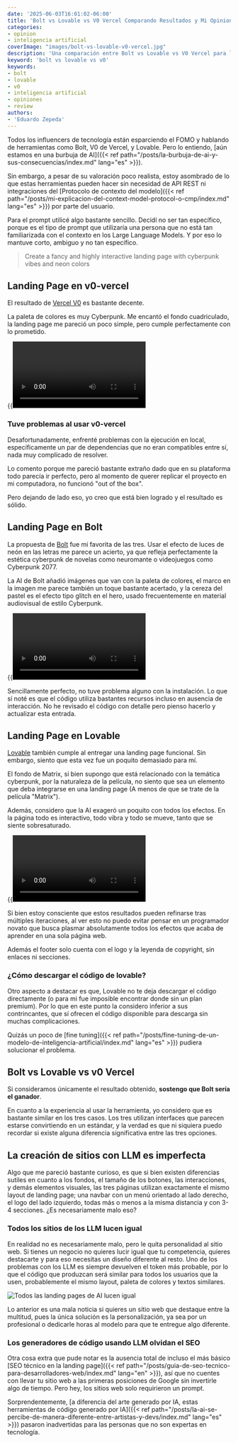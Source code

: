 ```yaml
---
date: '2025-06-03T16:01:02-06:00'
title: 'Bolt vs Lovable vs V0 Vercel Comparando Resultados y Mi Opinion'
categories:
- opinion
- inteligencia artificial
coverImage: "images/bolt-vs-lovable-v0-vercel.jpg"
description: 'Una comparación entre Bolt vs Lovable vs V0 Vercel para la creación de landing pages, ventajas, desventajas, carencias y mi opinión del ganador'
keyword: 'bolt vs lovable vs v0'
keywords:
- bolt
- lovable
- v0
- inteligencia artificial
- opiniones
- review
authors:
- 'Eduardo Zepeda'
---
```


Todos los influencers de tecnología están esparciendo el FOMO y hablando de herramientas como Bolt, V0 de Vercel, y Lovable. Pero lo entiendo, [aún estamos en una burbuja de AI]({{< ref path="/posts/la-burbuja-de-ai-y-sus-consecuencias/index.md" lang="es" >}}). 

Sin embargo, a pesar de su valoración poco realista, estoy asombrado de lo que estas herramientas pueden hacer sin necesidad de API REST ni integraciones del [Protocolo de contexto del modelo]({{< ref path="/posts/mi-explicacion-del-context-model-protocol-o-cmp/index.md" lang="es" >}}) por parte del usuario. 

Para el prompt utilicé algo bastante sencillo. Decidí no ser tan específico, porque es el tipo de prompt que utilizaría una persona que no está tan familiarizada con el contexto en los Large Language Models. Y por eso lo mantuve corto, ambiguo y no tan específico.

> Create a fancy and highly interactive landing page with cyberpunk vibes and neon colors

## Landing Page en v0-vercel

El resultado de [Vercel V0](https://v0.dev/#?) es bastante decente. 

La paleta de colores es muy Cyberpunk. Me encantó el fondo cuadriculado, la landing page me pareció un poco simple, pero cumple perfectamente con lo prometido.

{{<video src="https://res.cloudinary.com/dwrscezd2/video/upload/v1752634111/coffee-bytes/v0_0_5mb_gkrgvn.mp4">}}

### Tuve problemas al usar v0-vercel

Desafortunadamente, enfrenté problemas con la ejecución en local, específicamente un par de dependencias que no eran compatibles entre sí, nada muy complicado de resolver. 

Lo comento porque me pareció bastante extraño dado que en su plataforma todo parecía ir perfecto, pero al momento de querer replicar el proyecto en mi computadora, no funcionó "out of the box".

Pero dejando de lado eso, yo creo que está bien logrado y el resultado es sólido. 

## Landing Page en Bolt

La propuesta de [Bolt](https://bolt.new/#?) fue mi favorita de las tres. Usar el efecto de luces de neón en las letras me parece un acierto, ya que refleja perfectamente la estética cyberpunk de novelas como neuromante o videojuegos como Cyberpunk 2077. 

La AI de Bolt añadió imágenes que van con la paleta de colores, el marco en la imagen me parece también un toque bastante acertado, y la cereza del pastel es el efecto tipo glitch en el hero, usado frecuentemente en material audiovisual de estilo Cyberpunk. 

{{<video src="https://res.cloudinary.com/dwrscezd2/video/upload/v1752633837/coffee-bytes/bolt_d6pbio_05mb_bsyje5.mp4">}}

Sencillamente perfecto, no tuve problema alguno con la instalación. Lo que sí noté es que el código utiliza bastantes recursos incluso en ausencia de interacción. No he revisado el código con detalle pero pienso hacerlo y actualizar esta entrada.

## Landing Page en Lovable

[Lovable](https://lovable.dev/#?) también cumple al entregar una landing page funcional. Sin embargo, siento que esta vez fue un poquito demasiado para mí. 

El fondo de Matrix, si bien supongo que está relacionado con la temática cyberpunk, por la naturaleza de la película, no siento que sea un elemento que deba integrarse en una landing page (A menos de que se trate de la película "Matrix").

Además, considero que la AI exageró un poquito con todos los efectos. En la página todo es interactivo, todo vibra y todo se mueve, tanto que se siente sobresaturado.

{{<video src="https://res.cloudinary.com/dwrscezd2/video/upload/v1752633780/coffee-bytes/lovable_no_sound_aokgmp_0_5mb_k12z7k.mp4">}}

Si bien estoy consciente que estos resultados pueden refinarse tras múltiples iteraciones, al ver esto no puedo evitar pensar en un programador novato que busca plasmar absolutamente todos los efectos que acaba de aprender en una sola página web.

Además el footer solo cuenta con el logo y la leyenda de copyright, sin enlaces ni secciones.

### ¿Cómo descargar el código de lovable?

Otro aspecto a destacar es que, Lovable no te deja descargar el código directamente (o para mi fue imposible encontrar donde sin un plan premium). Por lo que en este punto la considero inferior a sus contrincantes, que sí ofrecen el código disponible para descarga sin muchas complicaciones.

Quizás un poco de [fine tuning]({{< ref path="/posts/fine-tuning-de-un-modelo-de-inteligencia-artificial/index.md" lang="es" >}}) pudiera solucionar el problema.

## Bolt vs Lovable vs v0 Vercel

Si consideramos únicamente el resultado obtenido, **sostengo que Bolt sería el ganador**. 

En cuanto a la experiencia al usar la herramienta, yo considero que es bastante similar en los tres casos. Los tres utilizan interfaces que parecen estarse convirtiendo en un estándar, y la verdad es que ni siquiera puedo recordar si existe alguna diferencia significativa entre las tres opciones.

## La creación de sitios con LLM es imperfecta

Algo que me pareció bastante curioso, es que si bien existen diferencias sutiles en cuanto a los fondos, el tamaño de los botones, las interacciones, y demás elementos visuales, las tres páginas utilizan exactamente el mismo layout de landing page; una navbar con un menú orientado al lado derecho, el logo del lado izquierdo, todas más o menos a la misma distancia y con 3-4 secciones. ¿Es necesariamente malo eso?

### Todos los sitios de los LLM lucen igual

En realidad no es necesariamente malo, pero le quita personalidad al sitio web. Si tienes un negocio no quieres lucir igual que tu competencia, quieres destacarte y para eso necesitas un diseño diferente al resto. Uno de los problemas con los LLM es siempre devuelven el token más probable, por lo que el código que produzcan será similar para todos los usuarios que la usen, probablemente el mismo layout, paleta de colores y textos similares. 

![Todos las landing pages de AI lucen igual](https://res.cloudinary.com/dwrscezd2/image/upload/v1752184598/coffee-bytes/ai-layout-landing_nsyj1p.png)

Lo anterior es una mala noticia si quieres un sitio web que destaque entre la multitud, pues la única solución es la personalización, ya sea por un profesional o dedicarle horas al modelo para que te entregue algo diferente.

### Los generadores de código usando LLM olvidan el SEO

Otra cosa extra que pude notar es la ausencia total de incluso el más básico [SEO técnico en la landing page]({{< ref path="/posts/guia-de-seo-tecnico-para-desarrolladores-web/index.md" lang="en" >}}), así que no cuentes con llevar tu sitio web a las primeras posiciones de Google sin invertirle algo de tiempo. Pero hey, los sitios web solo requirieron un prompt.

Sorprendentemente, [a diferencia del arte generado por IA, estas herramientas de código generado por IA]({{< ref path="/posts/la-ai-se-percibe-de-manera-diferente-entre-artistas-y-devs/index.md" lang="es" >}}) pasaron inadvertidas para las personas que no son expertas en tecnología.